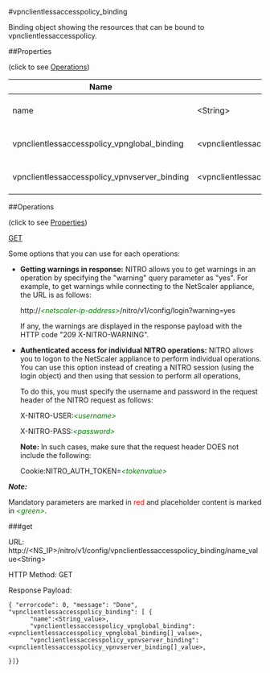 #vpnclientlessaccesspolicy_binding

Binding object showing the resources that can be bound to vpnclientlessaccesspolicy.


##Properties 
<span>(click to see [Operations](#operations))</span>


<table><thead><tr><th>Name</th><th> Data Type</th><th> Permissions</th><th>Description</th></tr></thead><tbody><tr><td>name</td><td>&lt;String></td><td>Read-write</td><td>Name of the clientless access policy to display.&lt;br>Minimum length = 1</td><tr><tr><td>vpnclientlessaccesspolicy_vpnglobal_binding</td><td>&lt;vpnclientlessaccesspolicy_vpnglobal_binding[]></td><td>Read-only</td><td>vpnglobal that can be bound to vpnclientlessaccesspolicy.</td><tr><tr><td>vpnclientlessaccesspolicy_vpnvserver_binding</td><td>&lt;vpnclientlessaccesspolicy_vpnvserver_binding[]></td><td>Read-only</td><td>vpnvserver that can be bound to vpnclientlessaccesspolicy.</td><tr></tbody></table>
##Operations 
<span>(click to see [Properties](#properties))</span>


[GET](#get)


Some options that you can use for each operations:
<ul><li><p><b>Getting warnings in response:</b> NITRO allows you to get warnings in an operation by specifying the "warning" query parameter as "yes". For example, to get warnings while connecting to the NetScaler appliance, the URL is as follows:</p><p>http://<span style="color:green;font-style:italic;">&lt;netscaler-ip-address&gt;</span>/nitro/v1/config/login?warning=yes</p><p>If any, the warnings are displayed in the response payload with the HTTP code "209 X-NITRO-WARNING".</p></li><li><p><b>Authenticated access for individual NITRO operations:</b> NITRO allows you to logon to the NetScaler appliance to perform individual operations. You can use this option instead of creating a NITRO session (using the login object) and then using that session to perform all operations,</p><p>To do this, you must specify the username and password in the request header of the NITRO request as follows:</p><p>X-NITRO-USER:<span style="color:green;font-style:italic;">&lt;username&gt;</span></p><p>X-NITRO-PASS:<span style="color:green;font-style:italic;">&lt;password&gt;</span></p><p><b>Note:</b> In such cases, make sure that the request header DOES not include the following:</p><p>Cookie:NITRO_AUTH_TOKEN=<span style="color:green;font-style:italic;">&lt;tokenvalue&gt;</span></p></li></ul>



***Note:*** 
Mandatory parameters are marked in <span style="color:#FF0000;">red</span> and placeholder content is marked in <span style="color:green;font-style:italic">&lt;green&gt;</span>.

###get



URL: http://&lt;NS_IP&gt;/nitro/v1/config/vpnclientlessaccesspolicy_binding/name_value&lt;String&gt;
HTTP Method: GET
Response Payload: ```{ "errorcode": 0, "message": "Done", "vpnclientlessaccesspolicy_binding": [ {      "name":<String_value>,      "vpnclientlessaccesspolicy_vpnglobal_binding":<vpnclientlessaccesspolicy_vpnglobal_binding[]_value>,      "vpnclientlessaccesspolicy_vpnvserver_binding":<vpnclientlessaccesspolicy_vpnvserver_binding[]_value>,}]}```



